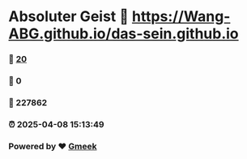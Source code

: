 # Absoluter Geist :link: https://Wang-ABG.github.io/das-sein.github.io 
### :page_facing_up: [20](https://Wang-ABG.github.io/das-sein.github.io/tag.html) 
### :speech_balloon: 0 
### :hibiscus: 227862 
### :alarm_clock: 2025-04-08 15:13:49 
### Powered by :heart: [Gmeek](https://github.com/Meekdai/Gmeek)
